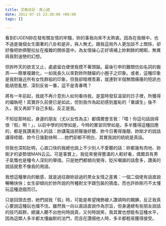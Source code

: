 ```yaml
---
title: 交換日記：真心話
date: 2011-07-15 23:30:00 +08:00
tags: []

---
```


看到EUGEN妳在發有關友情的牢騷，妳的事我向來不太熱衷。因為在我眼中，也不過是幾個女生圍著的八卦和是非，與人無尤，跟我這局外人更加談不上關係，卻好像把妳擠壓拉扯在複雜的關係當中。為友情操心正好填補上妳剩餘的閑暇，無異與我對迷戀的幻想。  
  
但妳昨天的欲言又止，處處留白便使我摸不著頭腦，最後引申的難關仿如名詞的搬弄——簡單複雜化，一如我長久以來對妳所隸屬的小圈子之印象。或者，這種印象是我對幾近所有女性群組的印象，但我卻暗裡羨慕，就連對半個無關痛癢的短訊也能胡思亂想、深刻反省一番，這不是青春嗎？  
  
將有一年前起，我就不再介意別人如何看待我，是當時發狂溫習的日子裡，所獲得的偏執吧！其實許久前便已是如此，但到我作為起初感到羞恥的「重讀生」後不久，我又再卸下自己多點，反正是我。  
  
不知從那時起，身邊的朋友（尤以女性為主）都偶爾會言我：「喂！你這句話說得很『假』啊！」，以前中學的同學如是，今時的實習同學如是。多半獲得這種回應的，都是我讚美別人的話：妳講電話把聲幾好聽、妳今日著得幾靚、妳剛才的說話講得唔錯、妳今日幾勤快啊……她們卻都不明白，其實我說的統統是真話。  
  
但我也深知肚明，心直口快的我總也說上不少別人不愛聽的話：妳都幾有肉地、妳剛才的姿勢很MAN云云。可是事實上，我從來覺得豐滿的人較好看，偶爾具有男子氣慨也是種令人深刻的舉措。只是她們都傾向覺得，貶斥嘲諷的話愈多，讚美的說話就愈不像我的用語。  
  
我想這種單向的敏感，就是過往跟妳談過的男女友情之差異：一個二個佬有話直說暢暢快快；女生卻傾向於妳所說的所種對文字跟包裝的猜度。而也許妳剛巧不太懂玩這種遊戲而已。  
  
只是回頭去想，她們說我「假」時，可能是希望掩飾被人讚頌時的靦腆，反正我真心要說這種玩也擋不住。雖然我一向以直話直說作為宗旨，但身邊總有些朋友說話的技巧超群，總讓人聽不出他何時說真，又何時說笑，我其實也想能有這種水平，因為這類人多半都太懂幽默的法門，而且在讚揚他人時，多半都輕易獲得接受。
